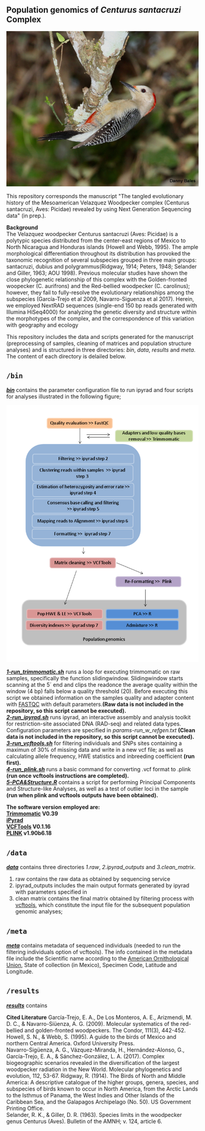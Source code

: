 ## Population genomics of _Centurus santacruzi_ Complex

![](mela.jpeg) 

This repository corresponds the manuscript "The tangled evolutionary history of the Mesoamerican Velazquez Woodpecker complex (Centurus santacruzi, Aves: Picidae) revealed by using Next Generation Sequencing data" (in prep.). 

**Background**  
The Velazquez woodpecker Centurus santacruzi (Aves: Picidae) is a polytypic species distributed from the center-east regions of Mexico to North Nicaragua and Honduras islands (Howell and Webb, 1995). The ample morphological differentiation throughout its distribution has provoked the taxonomic recognition of several subspecies grouped in three main groups: santacruzi, dubius and polygrammus(Ridgway, 1914; Peters, 1948; Selander and Giller, 1963; AOU 1998). Previous molecular studies have shown the close phylogenetic relationship of this complex with the Golden-fronted woopecker (C. aurifrons) and the Red-bellied woodpecker (C. carolinus); however, they fail to fully-resolve the evolutionary relationships among the subspecies (García-Trejo et al 2009, Navarro-Siguenza et al 2017). Herein, we employed NextRAD sequences (single-end 150 bp reads generated with Illumina HiSeq4000) for analyzing the genetic diversity and structure within the morphotypes of the complex, and the correspondence of this variation with geography and ecology
  
This repository includes the data and scripts generated for the manuscript (preprocessing of samples, cleaning of matrices and population structure analyses) and is structured in three directories: _bin_, _data_, _results_ and _meta_. The content of each directory is delailed below.
   
## `/bin`
**[_bin_](/bin)** contains the parameter configuration file to run ipyrad and four scripts for analyses illustrated in the following figure;    
  
![](workflow.png) 
  

**[_1-run_trimmomatic.sh_](/bin/1-run_trimmomatic.sh)** runs a loop for executing trimmomatic on raw samples, specifically the function slidingwindow. Slidingwindow starts scanning at the 5´ end and clips the readonce the average quality within the window (4 bp) falls below a quality threshold (20). Before executing this script we obtained information on the samples quality and adapter content with [FASTQC](http://www.bioinformatics.babraham.ac.uk/projects/fastqc/) with default parameters.**(Raw data is not included in the repository, so this script cannot be executed).**   
**[_2-run_ipyrad.sh_](/bin/2-run_ipyrad.sh)**
runs ipyrad, an interactive assembly and analysis toolkit for restriction-site associated DNA (RAD-seq) and related data types. Configuration parameters are specified in *params-run_w_refgen.txt* **(Clean data is not included in the repository, so this script cannot be executed).**   
**[_3-run_vcftools.sh_](/bin/3-run_vcftools.sh)** for filtering individuals and SNPs sites containing a maximun of 30% of missing data and write in a new vcf file; as well as calculating allele frequency, HWE statistics and inbreeding coefficient **(run first).**    
**[_4-run_plink.sh_](/bin/4-run_plink.sh)** runs a basic command for converting .vcf format to .plink **(run once vcftools instructions are completed).**    
**[_5-PCA&Structure.R_](/bin/5-PCA&Structure.R)** contains a script for performing Principal Components and Structure-like Analyses, as well as a test of outlier loci in the sample **(run when plink and vcftools outputs have been obtained).**  
  
**The software version employed are:  
[Trimmomatic](http://www.usadellab.org/cms/?page=trimmomatic) V0.39  
[iPyrad](https://ipyrad.readthedocs.io/en/latest/index.html)  
[VCFTools](https://vcftools.github.io/) V0.1.16  
[PLINK](http://zzz.bwh.harvard.edu/plink/) v1.90b6.18**  

## `/data`
**[_data_](/data)** contains three directories *1.raw*, *2.ipyrad_outputs* and *3.clean_matrix*.  

1. raw contains the raw data as obtained by sequencing service
2. ipyrad_outputs includes the main output formats generated by ipyrad with parameters specified in 
3. clean matrix contains the final matrix obtained by filtering process with [vcftools](https://vcftools.github.io/), which constitute the input file for the subsequent population genomic analyses;  

## `/meta`
**[_meta_](/meta)** contains metadata of sequenced individuals (needed to run the filtering individuals option of vcftools).  The info contained in the metadata file include the Scientific name according to the [American Ornithological Union](https://americanornithology.org/publications/north-and-middle-american-checklist/), State of collection (in Mexico), Specimen Code, Latitude and Longitude.
  
## `/results`
**[_results_](/results)** contains


**Cited Literature**
García-Trejo, E. A., De Los Monteros, A. E., Arizmendi, M. D. C., & Navarro-Siüenza, A. G. (2009). Molecular systematics of the red-bellied and golden-fronted woodpeckers. The Condor, 111(3), 442-452.  
Howell, S. N., & Webb, S. (1995). A guide to the birds of Mexico and northern Central America. Oxford University Press.  
Navarro-Sigüenza, A. G., Vázquez-Miranda, H., Hernández-Alonso, G., García-Trejo, E. A., & Sánchez-González, L. A. (2017). Complex biogeographic scenarios revealed in the diversification of the largest woodpecker radiation in the New World. Molecular phylogenetics and evolution, 112, 53-67. 
Ridgway, R. (1914). The Birds of North and Middle America: A descriptive catalogue of the higher groups, genera, species, and subspecies of birds known to occur in North America, from the Arctic Lands to the Isthmus of Panama, the West Indies and Other Islands of the Caribbean Sea, and the Galapagos Archipelago (No. 50). US Government Printing Office.  
Selander, R. K., & Giller, D. R. (1963). Species limits in the woodpecker genus Centurus (Aves). Bulletin of the AMNH; v. 124, article 6.



 
